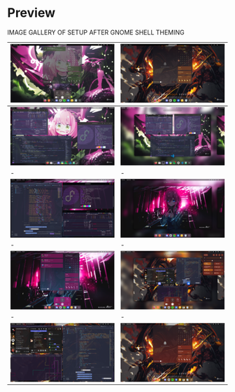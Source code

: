 # Preview

IMAGE GALLERY OF SETUP AFTER GNOME SHELL THEMING

| ![Image](https://github.com/FallenDeity/dotfiles/blob/master/assets/Screenshot%20from%202023-04-16%2002-16-47.png?raw=true)  |![Image](https://github.com/FallenDeity/dotfiles/blob/master/assets/Screenshot%20from%202023-04-16%2013-02-45.png?raw=true)  |
| - | - |
|![Image](https://raw.githubusercontent.com/FallenDeity/dotfiles/master/assets/Screenshot%20from%202023-04-15%2003-13-31.png)|![Image](https://github.com/FallenDeity/dotfiles/blob/master/assets/Screenshot%20from%202023-04-15%2003-22-07.png?raw=true)|
| - | - |
|![Image](https://github.com/FallenDeity/dotfiles/blob/master/assets/Screenshot%20from%202023-04-18%2002-24-24.png?raw=true)|![Image](https://github.com/FallenDeity/dotfiles/blob/master/assets/Screenshot%20from%202023-04-18%2002-25-06.png?raw=true)|
| - | - |
|![Image](https://github.com/FallenDeity/dotfiles/blob/master/assets/Screenshot%20from%202023-04-18%2002-25-22.png?raw=true)|![Image](https://github.com/FallenDeity/dotfiles/blob/master/assets/Screenshot%20from%202023-04-19%2019-27-09.png?raw=true)|
| - | - |
|![Image](https://github.com/FallenDeity/dotfiles/blob/master/assets/Screenshot%20from%202023-04-19%2019-27-16.png?raw=true)|![Image](https://github.com/FallenDeity/dotfiles/blob/master/assets/Screenshot%20from%202023-04-19%2019-27-37.png?raw=true)|
